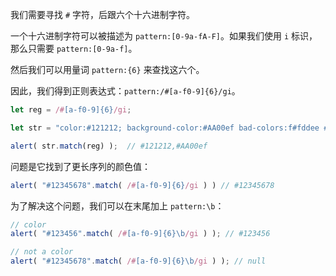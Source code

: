 我们需要寻找 `#` 字符，后跟六个十六进制字符。

一个十六进制字符可以被描述为 `pattern:[0-9a-fA-F]`。如果我们使用 `i` 标识，那么只需要 `pattern:[0-9a-f]`。

然后我们可以用量词 `pattern:{6}` 来查找这六个。

因此，我们得到正则表达式：`pattern:/#[a-f0-9]{6}/gi`。

```js run
let reg = /#[a-f0-9]{6}/gi;

let str = "color:#121212; background-color:#AA00ef bad-colors:f#fddee #fd2"

alert( str.match(reg) );  // #121212,#AA00ef
```

问题是它找到了更长序列的颜色值：

```js run
alert( "#12345678".match( /#[a-f0-9]{6}/gi ) ) // #12345678
```

为了解决这个问题，我们可以在末尾加上 `pattern:\b`：

```js run
// color
alert( "#123456".match( /#[a-f0-9]{6}\b/gi ) ); // #123456

// not a color
alert( "#12345678".match( /#[a-f0-9]{6}\b/gi ) ); // null
```
